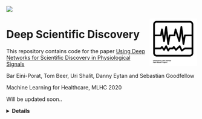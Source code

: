 ![](https://img.shields.io/github/license/tom-beer/deep-scientific-discovery?color=magenta&style=plastic)

<img src="noun_ECG.png" width=125 height=125 align="right">

# Deep Scientific Discovery
This repository contains code for the paper [Using Deep Networks for Scientific Discovery in Physiological Signals](https://linktopaper)

Bar Eini-Porat, Tom Beer, Uri Shalit, Danny Eytan and Sebastian Goodfellow

Machine Learning for Healthcare, MLHC 2020


Will be updated soon..

<details>
  <summary><b>Details</b></summary>
    
  - one
  - two
</details>
